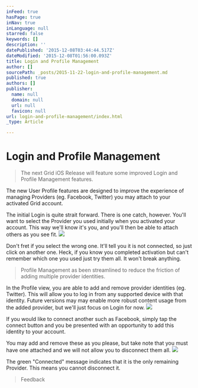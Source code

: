 ```yaml
---
inFeed: true
hasPage: true
inNav: true
inLanguage: null
starred: false
keywords: []
description: ''
datePublished: '2015-12-08T03:44:44.517Z'
dateModified: '2015-12-08T01:56:00.093Z'
title: Login and Profile Management
author: []
sourcePath: _posts/2015-11-22-login-and-profile-management.md
published: true
authors: []
publisher:
  name: null
  domain: null
  url: null
  favicon: null
url: login-and-profile-management/index.html
_type: Article

---
```

# Login and Profile Management

> The next Grid iOS Release will feature some improved Login and Profile Management features.

The new User Profile features are designed to improve the experience of managing Providers (eg. Facebook, Twitter) you may attach to your activated Grid account.

The initial Login is quite strait forward. There is one catch, however. You'll want to select the Provider you used initially when you activated your account. This way we'll know it's you, and you'll then be able to attach others as you see fit.
![](https://the-grid-user-content.s3-us-west-2.amazonaws.com/b4495c88-0926-4ce2-a4ff-2138468a75a3.png)

Don't fret if you select the wrong one. It'll tell you it is not connected, so just click on another one. Heck, if you know you completed activation but can't remember which one you used just try them all. It won't break anything.

> Profile Management as been streamlined to reduce the friction of adding multiple provider identities.

In the Profile view, you are able to add and remove provider identities (eg. Twitter). This will allow you to log in from any supported device with that identity. Future versions may may enable more robust content usage from the added provider, but we'll just focus on Login for now.
![](https://the-grid-user-content.s3-us-west-2.amazonaws.com/a3ec4297-5b79-48a1-950e-657342bc74c6.png)

If you would like to connect another such as Facebook, simply tap the connect button and you be presented with an opportunity to add this identity to your account.

You may add and remove these as you please, but take note that you must have one attached and we will not allow you to disconnect them all.
![](https://the-grid-user-content.s3-us-west-2.amazonaws.com/a3c78956-d538-4f2d-814e-e8e321a6d9de.png)

The green "Connected" message indicates that it is the only remaining Provider. This means you cannot disconnect it.

> Feedback